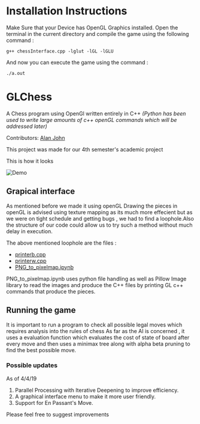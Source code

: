 # Installation Instructions
Make Sure that your Device has OpenGL Graphics installed. Open the terminal in the current directory and compile the game using the following command : 

```g++ chessInterface.cpp -lglut -lGL -lGLU```

And now you can execute the game using the command :  

```./a.out```

# GLChess
A Chess program using OpenGl written entirely in C++
*(Python has been used to write large amounts of c++ openGL commands which will be addressed later)*

Contributors:
[Alan John](https://github.com/TheForeverLost)

This project was made for our 4th semester's academic project

This is how it looks

![Demo](https://media.giphy.com/media/f6IVaSWY3YqcWzZULL/giphy.gif)

## Grapical interface
As mentioned before we made it using openGL 
Drawing the pieces in openGL is advised using texture mapping as its much more effecient but as we were on tight schedule and getting bugs , we had to find a loophole.Also the structure of our code could allow us to try such a method without much delay in execution.

The above mentioned loophole are the files : 
- [printerb.cpp](https://github.com/TheForeverLost/GLChess/blob/master/printerb.cpp)<br>
- [printerw.cpp](https://github.com/TheForeverLost/GLChess/blob/master/printerw.cpp)<br>
- [PNG_to_pixelmap.ipynb](https://github.com/TheForeverLost/GLChess/blob/master/PNG_to_pixelmap.ipynb)

PNG_to_pixelmap.ipynb uses python file handling as well as Pillow Image library to read the images and produce the C++ files by printing GL c++ commands that produce the pieces.

## Running the game
It is important to run a program to check all possible legal moves which requires analysis into the rules of chess
As far as the AI is concerned , it uses a evaluation function which evaluates the cost of state of board after every move and then uses a minimax tree along with alpha beta pruning to find the best possible move.

### Possible updates
As of 4/4/19 <br>
1. Parallel Processing with Iterative Deepening to improve efficiency.
2. A graphical interface menu to make it more user friendly.
3. Support for En Passant's Move.

Please feel free to suggest improvements

